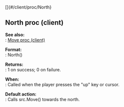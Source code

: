 []{#/client/proc/North}    
## North proc (client)    
**See also:**    
:   [Move proc (client)](/ref/client/proc/Move.md)    
<!-- -->    
**Format:**    
:   North()    
<!-- -->    
**Returns:**    
:   1 on success; 0 on failure.    
<!-- -->    
**When:**    
:   Called when the player presses the \"up\" key or cursor.    
<!-- -->    
**Default action:**    
:   Calls src.Move() towards the north.  